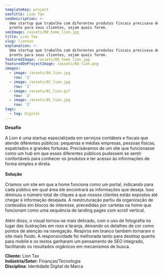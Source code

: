 ```yaml
---
templateKey: project
seoTitle: Lion Tax
seoDescription: >-
  Uma startup que trabalha com diferentes produtos fiscais precisava de um site
  pronto para seus clientes, sejam quais forem.
seoImage: /assets/00_home_lion.jpg
title: Lion Tax
slug: liontax
explanation: >-
  Uma startup que trabalha com diferentes produtos fiscais precisava de um site
  pronto para seus clientes, sejam quais forem.
featuredImage: /assets/00_home_lion.jpg
featuredOnProjectImage: /assets/00_lion.png
images:
  - image: /assets/04_lion.jpg
    row: '1'
  - image: /assets/02_lion.jpg
    row: '1'
  - image: /assets/01_lion.gif
    row: '2'
  - image: /assets/05_lion.jpg
    row: '2'
tags:
  - tag: Digital
---
```

**Desafio**
<br><br>
A Lion é uma startup especializada em serviços contábeis e fiscais que atende diferentes públicos: pequenas e médias empresas, pessoas físicas, expatriados e grandes fortunas. Precisávamos de um site que funcionasse como um hub em que esses diferentes públicos pudessem se sentir confortáveis para conhecer os produtos e ter acesso às informações de forma simples e direta.
<br><br>
**Solução**
<br><br>
Criamos um site em que a home funciona como um portal, indicando para cada público em qual área ele encontrará as informações que deseja. Isso diminuiu o número total de cliques a que nossos clientes estão expostos até chegar à informação desejada. A reestruturação partiu da organização de conteúdos em blocos de interesse, precedidas por cartelas na home que funcionam como uma sequência de landing pages com scroll vertical. 
<br><br>
Além disso, o visual tornou-se mais delicado, com o uso de fotografia no lugar das ilustrações em roxo e laranja, deixando os detalhes de cor como pontos de atenção na navegação. Respiros em branco também tornaram o site mais fluido. A responsividade foi melhorada tanto para desktop quanto para mobile e os textos ganharam um pensamento de SEO integrado, facilitando os resultados orgânicos em mecanismos de busca.

**Cliente:** Lion Tax
<br>
**Indústria/Setor:** Finanças/Tecnologia
<br>
**Disciplina:** Identidade Digital de Marca
<br><br><br><br>
